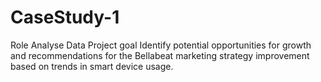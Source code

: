 # CaseStudy-1
Role Analyse Data  Project goal Identify potential opportunities for growth and recommendations for the Bellabeat marketing strategy improvement based on trends in smart device usage.
